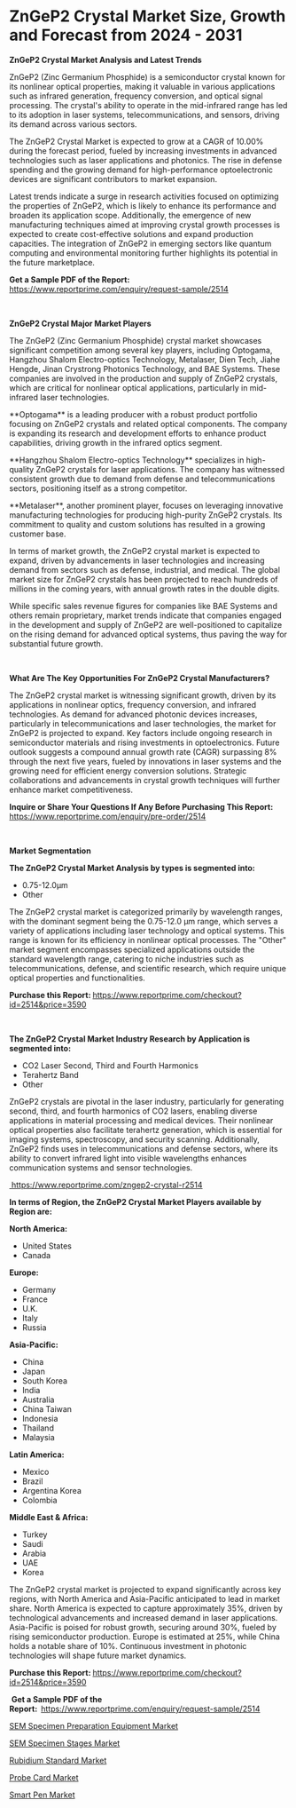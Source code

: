 <p><h1>ZnGeP2 Crystal Market Size, Growth and Forecast from 2024 - 2031</h1></p><p><strong>ZnGeP2 Crystal Market Analysis and Latest Trends</strong></p>
<p><p>ZnGeP2 (Zinc Germanium Phosphide) is a semiconductor crystal known for its nonlinear optical properties, making it valuable in various applications such as infrared generation, frequency conversion, and optical signal processing. The crystal's ability to operate in the mid-infrared range has led to its adoption in laser systems, telecommunications, and sensors, driving its demand across various sectors.</p><p>The ZnGeP2 Crystal Market is expected to grow at a CAGR of 10.00% during the forecast period, fueled by increasing investments in advanced technologies such as laser applications and photonics. The rise in defense spending and the growing demand for high-performance optoelectronic devices are significant contributors to market expansion. </p><p>Latest trends indicate a surge in research activities focused on optimizing the properties of ZnGeP2, which is likely to enhance its performance and broaden its application scope. Additionally, the emergence of new manufacturing techniques aimed at improving crystal growth processes is expected to create cost-effective solutions and expand production capacities. The integration of ZnGeP2 in emerging sectors like quantum computing and environmental monitoring further highlights its potential in the future marketplace.</p></p>
<p><strong>Get a Sample PDF of the Report:&nbsp;</strong> <a href="https://www.reportprime.com/enquiry/request-sample/2514">https://www.reportprime.com/enquiry/request-sample/2514</a></p>
<p>&nbsp;</p>
<p><strong>ZnGeP2 Crystal Major Market Players</strong></p>
<p><p>The ZnGeP2 (Zinc Germanium Phosphide) crystal market showcases significant competition among several key players, including Optogama, Hangzhou Shalom Electro-optics Technology, Metalaser, Dien Tech, Jiahe Hengde, Jinan Crystrong Photonics Technology, and BAE Systems. These companies are involved in the production and supply of ZnGeP2 crystals, which are critical for nonlinear optical applications, particularly in mid-infrared laser technologies.</p><p>**Optogama** is a leading producer with a robust product portfolio focusing on ZnGeP2 crystals and related optical components. The company is expanding its research and development efforts to enhance product capabilities, driving growth in the infrared optics segment.</p><p>**Hangzhou Shalom Electro-optics Technology** specializes in high-quality ZnGeP2 crystals for laser applications. The company has witnessed consistent growth due to demand from defense and telecommunications sectors, positioning itself as a strong competitor.</p><p>**Metalaser**, another prominent player, focuses on leveraging innovative manufacturing technologies for producing high-purity ZnGeP2 crystals. Its commitment to quality and custom solutions has resulted in a growing customer base.</p><p>In terms of market growth, the ZnGeP2 crystal market is expected to expand, driven by advancements in laser technologies and increasing demand from sectors such as defense, industrial, and medical. The global market size for ZnGeP2 crystals has been projected to reach hundreds of millions in the coming years, with annual growth rates in the double digits.</p><p>While specific sales revenue figures for companies like BAE Systems and others remain proprietary, market trends indicate that companies engaged in the development and supply of ZnGeP2 are well-positioned to capitalize on the rising demand for advanced optical systems, thus paving the way for substantial future growth.</p></p>
<p>&nbsp;</p>
<p><strong>What Are The Key Opportunities For ZnGeP2 Crystal Manufacturers?</strong></p>
<p><p>The ZnGeP2 crystal market is witnessing significant growth, driven by its applications in nonlinear optics, frequency conversion, and infrared technologies. As demand for advanced photonic devices increases, particularly in telecommunications and laser technologies, the market for ZnGeP2 is projected to expand. Key factors include ongoing research in semiconductor materials and rising investments in optoelectronics. Future outlook suggests a compound annual growth rate (CAGR) surpassing 8% through the next five years, fueled by innovations in laser systems and the growing need for efficient energy conversion solutions. Strategic collaborations and advancements in crystal growth techniques will further enhance market competitiveness.</p></p>
<p><strong>Inquire or Share Your Questions If Any Before Purchasing This Report:</strong> <a href="https://www.reportprime.com/enquiry/pre-order/2514">https://www.reportprime.com/enquiry/pre-order/2514</a></p>
<p>&nbsp;</p>
<p><strong>Market Segmentation</strong></p>
<p><strong>The ZnGeP2 Crystal Market Analysis by types is segmented into:</strong></p>
<p><ul><li>0.75-12.0μm</li><li>Other</li></ul></p>
<p><p>The ZnGeP2 crystal market is categorized primarily by wavelength ranges, with the dominant segment being the 0.75-12.0 μm range, which serves a variety of applications including laser technology and optical systems. This range is known for its efficiency in nonlinear optical processes. The "Other" market segment encompasses specialized applications outside the standard wavelength range, catering to niche industries such as telecommunications, defense, and scientific research, which require unique optical properties and functionalities.</p></p>
<p><strong>Purchase this Report:&nbsp;</strong><a href="https://www.reportprime.com/checkout?id=2514&price=3590">https://www.reportprime.com/checkout?id=2514&price=3590</a></p>
<p>&nbsp;</p>
<p><strong>The ZnGeP2 Crystal Market Industry Research by Application is segmented into:</strong></p>
<p><ul><li>CO2 Laser Second, Third and Fourth Harmonics</li><li>Terahertz Band</li><li>Other</li></ul></p>
<p><p>ZnGeP2 crystals are pivotal in the laser industry, particularly for generating second, third, and fourth harmonics of CO2 lasers, enabling diverse applications in material processing and medical devices. Their nonlinear optical properties also facilitate terahertz generation, which is essential for imaging systems, spectroscopy, and security scanning. Additionally, ZnGeP2 finds uses in telecommunications and defense sectors, where its ability to convert infrared light into visible wavelengths enhances communication systems and sensor technologies.</p></p>
<p><a href="https://www.reportprime.com/zngep2-crystal-r2514">&nbsp;https://www.reportprime.com/zngep2-crystal-r2514</a></p>
<p><strong>In terms of Region, the ZnGeP2 Crystal Market Players available by Region are:</strong></p>
<p>
    <p> <strong> North America: </strong>
        <ul>
            <li>United States</li>
            <li>Canada</li>
        </ul>
        </p> 
    <p> <strong> Europe: </strong>
        <ul>
            <li>Germany</li>
            <li>France</li>
            <li>U.K.</li>
            <li>Italy</li>
            <li>Russia</li>
        </ul>
        </p> 
    <p> <strong> Asia-Pacific: </strong>
        <ul>
            <li>China</li>
            <li>Japan</li>
            <li>South Korea</li>
            <li>India</li>
            <li>Australia</li>
            <li>China Taiwan</li>
            <li>Indonesia</li>
            <li>Thailand</li>
            <li>Malaysia</li>
        </ul>
        </p> 
    <p> <strong> Latin America: </strong>
        <ul>
            <li>Mexico</li>
            <li>Brazil</li>
            <li>Argentina Korea</li>
            <li>Colombia</li>
        </ul>
        </p> 
    <p> <strong> Middle East & Africa: </strong>
        <ul>
            <li>Turkey</li>
            <li>Saudi</li>
            <li>Arabia</li>
            <li>UAE</li>
            <li>Korea</li>
        </ul>
    </p>
    </p>
<p><p>The ZnGeP2 crystal market is projected to expand significantly across key regions, with North America and Asia-Pacific anticipated to lead in market share. North America is expected to capture approximately 35%, driven by technological advancements and increased demand in laser applications. Asia-Pacific is poised for robust growth, securing around 30%, fueled by rising semiconductor production. Europe is estimated at 25%, while China holds a notable share of 10%. Continuous investment in photonic technologies will shape future market dynamics.</p></p>
<p><strong>Purchase this Report: </strong><a href="https://www.reportprime.com/checkout?id=2514&price=3590">https://www.reportprime.com/checkout?id=2514&price=3590</a></p>
<p>&nbsp;<strong>Get a Sample PDF of the Report:&nbsp;&nbsp;</strong><a href="https://www.reportprime.com/enquiry/request-sample/2514">https://www.reportprime.com/enquiry/request-sample/2514</a></p>
<p><strong></strong></p>
<p><p><a href="https://issuu.com/reportprime-2/docs/sem-specimen-preparation-equipment-_8d829a11b08587">SEM Specimen Preparation Equipment Market</a></p><p><a href="https://issuu.com/reportprime-2/docs/sem-specimen-stages-market-size-203_b5be7dd4db281f">SEM Specimen Stages Market</a></p><p><a href="https://www.linkedin.com/pulse/strategic-roadmap-success-global-rubidium-standard-market-ppdde?trackingId=PyjQWHV%2BQImIO8sUhrxHAQ%3D%3D">Rubidium Standard Market</a></p><p><a href="https://github.com/MarioBuchanan67/Market-Research-Report-List-1/blob/main/probe-card-market.md">Probe Card Market</a></p><p><a href="https://www.linkedin.com/pulse/smart-pen-market-outlook-complete-industry-analysis-2024-2031-w1lve?trackingId=6Fxn3fWtTdu%2FQdKAOm2kMQ%3D%3D">Smart Pen Market</a></p></p>